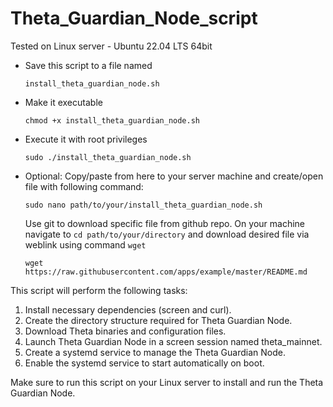 # Theta_Guardian_Node_script

Tested on Linux server - Ubuntu 22.04 LTS 64bit

* Save this script to a file named
  ```
  install_theta_guardian_node.sh
  ```
* Make it executable
  ```
  chmod +x install_theta_guardian_node.sh
  ```
* Execute it with root privileges
  ```
  sudo ./install_theta_guardian_node.sh
  ```

* Optional:
  Copy/paste from here to your server machine and create/open file with following command:
  ```
  sudo nano path/to/your/install_theta_guardian_node.sh
  ```
  Use git to download specific file from github repo. On your machine navigate to `cd path/to/your/directory` and download desired file via weblink using command `wget`
  ```
  wget https://raw.githubusercontent.com/apps/example/master/README.md
  ```


This script will perform the following tasks:

1. Install necessary dependencies (screen and curl).
2. Create the directory structure required for Theta Guardian Node.
3. Download Theta binaries and configuration files.
4. Launch Theta Guardian Node in a screen session named theta_mainnet.
5. Create a systemd service to manage the Theta Guardian Node.
6. Enable the systemd service to start automatically on boot.

Make sure to run this script on your Linux server to install and run the Theta Guardian Node.
